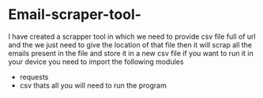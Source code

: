 # Email-scraper-tool-
I have created a scrapper tool in which we need to provide csv file full of url and the we just need to give the location of that file then it will scrap all the emails present in the file and store it in a new csv file 
if you want to run it in your device you need to import the following modules
- requests 
- csv
thats all you will need to run the program
